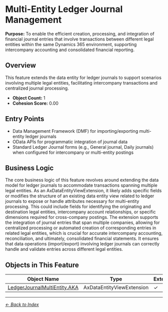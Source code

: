 # Multi-Entity Ledger Journal Management

**Purpose:** To enable the efficient creation, processing, and integration of financial journal entries that involve transactions between different legal entities within the same Dynamics 365 environment, supporting intercompany accounting and consolidated financial reporting.

## Overview

This feature extends the data entity for ledger journals to support scenarios involving multiple legal entities, facilitating intercompany transactions and centralized journal processing.

- **Object Count:** 1
- **Cohesion Score:** 0.00

## Entry Points

- Data Management Framework (DMF) for importing/exporting multi-entity ledger journals
- OData APIs for programmatic integration of journal data
- Standard Ledger Journal forms (e.g., General journal, Daily journals) when configured for intercompany or multi-entity postings

## Business Logic

The core business logic of this feature revolves around extending the data model for ledger journals to accommodate transactions spanning multiple legal entities. As an AxDataEntityViewExtension, it likely adds specific fields or modifies the structure of an existing data entity view related to ledger journals to expose or handle attributes necessary for multi-entity processing. This could include fields for identifying the originating and destination legal entities, intercompany account relationships, or specific dimensions required for cross-company postings. The extension supports the integration of journal entries that span multiple companies, allowing for centralized processing or automated creation of corresponding entries in related legal entities, which is crucial for accurate intercompany accounting, reconciliation, and ultimately, consolidated financial statements. It ensures that data operations (import/export) involving ledger journals can correctly handle and validate entries across different legal entities.

## Objects in This Feature

| Object Name | Type | Extension | Description |
|-------------|------|-----------|-------------|
| [LedgerJournalMultiEntity.AKA](Objects/LedgerJournalMultiEntity.AKA.md) | AxDataEntityViewExtension | ✓ |  |

---

*[← Back to Index](../../index.md)*
